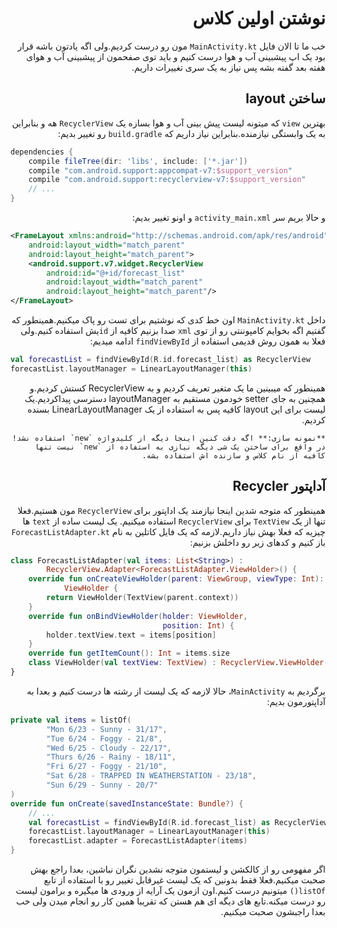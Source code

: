 <div dir="rtl">

# نوشتن اولین کلاس

خب ما تا الان فایل `MainActivity.kt` مون رو درست کردیم.ولی اگه یادتون باشه قرار بود یک اپ پیشبینی آب و هوا درست کنیم و باید توی صفحمون از پیشبینی آب و هوای هفته بعد گفته بشه پس نیاز به یک سری تغییرات داریم.

## ساختن layout

بهترین `view` که میتونه لیست پیش بینی آب و هوا بسازه یک `RecyclerView` هه و بنابراین به یک وابستگی نیازمنده.بنابراین نیاز داریم که `build.gradle` رو تغییر بدیم:


</div>

```groovy
dependencies {
    compile fileTree(dir: 'libs', include: ['*.jar'])
    compile "com.android.support:appcompat-v7:$support_version"
    compile "com.android.support:recyclerview-v7:$support_version"
    // ...
}
```

<div dir="rtl">

و حالا بریم سر `activity_main.xml` و اونو تغییر بدیم:

</div>

```xml
<FrameLayout xmlns:android="http://schemas.android.com/apk/res/android"
    android:layout_width="match_parent"
    android:layout_height="match_parent">
    <android.support.v7.widget.RecyclerView
        android:id="@+id/forecast_list"
        android:layout_width="match_parent"
        android:layout_height="match_parent"/>
</FrameLayout>
```
<div dir="rtl">

داخل `MainActivity.kt` اون خط کدی که نوشتیم برای تست رو پاک میکنیم.همینطور که گفتیم اگه بخوایم کامپوننتی رو از توی `xml` صدا بزنیم کافیه از `id`یش استفاده کنیم.ولی فعلا به همون روش قدیمی استفاده از `findViewById` ادامه میدیم:

</div>

```kotlin
val forecastList = findViewById(R.id.forecast_list) as RecyclerView
forecastList.layoutManager = LinearLayoutManager(this)
```

<div dir="rtl">

همینطور که میبینین ما یک متغیر تعریف کردیم و به RecyclerView کستش کردیم.و همچنین به جای setter خودمون مستقیم به layoutManager دسترسی پیداکردیم.یک لیست برای این layout کافیه پس به استفاده از یک LinearLayoutManager بسنده کردیم.

    **نمونه سازی:** اگه دقت کنین اینجا دیگه از کلیدواژه `new` استفاده نشد! در واقع برای ساختن یک شی دیگه نیازی به استفاده از `new` نیست تنها کافیه از نام کلاس و سازنده اش استفاده بشه.

## آداپتور Recycler

همینطور که متوجه شدین اینجا نیازمند یک اداپتور برای `RecyclerView` مون هستیم.فعلا تنها از یک `TextView` برای `RecyclerView` استفاده میکنیم. یک لیست ساده از `text` ها چیزیه که فعلا بهش نیاز داریم.لازمه که یک فایل کاتلین به نام `ForecastListAdapter.kt` باز کنیم و کدهای زیر رو داخلش بزنیم:

</div>

```kotlin
class ForecastListAdapter(val items: List<String>) :
        RecyclerView.Adapter<ForecastListAdapter.ViewHolder>() {
    override fun onCreateViewHolder(parent: ViewGroup, viewType: Int):
            ViewHolder {
        return ViewHolder(TextView(parent.context))
    }
    override fun onBindViewHolder(holder: ViewHolder,
                                  position: Int) {
        holder.textView.text = items[position]
    }
    override fun getItemCount(): Int = items.size
    class ViewHolder(val textView: TextView) : RecyclerView.ViewHolder(textView)
}
```

<div dir="rtl">

برگردیم به `MainActivity`، حالا لازمه که یک لیست از رشته ها درست کنیم و بعدا به آداپتورمون بدیم:

</div>

```kotlin
private val items = listOf(
        "Mon 6/23 - Sunny - 31/17",
        "Tue 6/24 - Foggy - 21/8",
        "Wed 6/25 - Cloudy - 22/17",
        "Thurs 6/26 - Rainy - 18/11",
        "Fri 6/27 - Foggy - 21/10",
        "Sat 6/28 - TRAPPED IN WEATHERSTATION - 23/18",
        "Sun 6/29 - Sunny - 20/7"
)
override fun onCreate(savedInstanceState: Bundle?) {
    // ...
    val forecastList = findViewById(R.id.forecast_list) as RecyclerView
    forecastList.layoutManager = LinearLayoutManager(this)
    forecastList.adapter = ForecastListAdapter(items)
}
```

<div dir="rtl">

اگر مفهومی رو از کالکشن و لیستمون متوجه نشدین نگران نباشین، بعدا راجع بهش صحبت میکنیم.فعلا فقط بدونین که یک لیست غیرقابل تغییر رو با استفاده از تابع `listOf()` میتونیم درست کنیم.اون ازمون یک آرایه از ورودی ها میگیره و برامون لیست رو درست میکنه.تابع های دیگه ای هم هستن که تقریبا همین کار رو انجام میدن  ولی خب بعدا راجبشون صحبت میکنیم.

</div>




